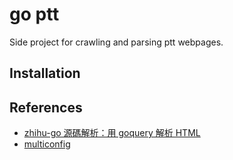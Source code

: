 # go ptt 

Side project for crawling and parsing ptt webpages.

## Installation

## References
- [zhihu-go 源碼解析：用 goquery 解析 HTML](http://liyangliang.me/posts/2016/03/zhihu-go-insight-parsing-html-with-goquery/)
- [multiconfig](https://github.com/koding/multiconfig)
